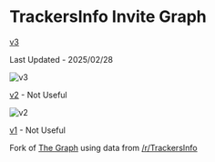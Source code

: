 # TrackersInfo Invite Graph

[v3](https://forkedritz.github.io/Recruitments/Graphs/v3)

Last Updated - 2025/02/28

![v3](https://github.com/user-attachments/assets/3cef8c01-6d42-4f7e-9365-e97ef2848ee4)

[v2](https://forkedritz.github.io/Recruitments/Graphs/v2) - Not Useful

![v2](https://github.com/user-attachments/assets/37d675db-d84d-432f-a7d4-b37c374445ed)

[v1](https://forkedritz.github.io/Recruitments/Graphs/v1) - Not Useful

Fork of [The Graph](https://inviteroute.github.io/graph/) using data from [/r/TrackersInfo](https://old.reddit.com/r/TrackersInfo/wiki/official_recruitments)
